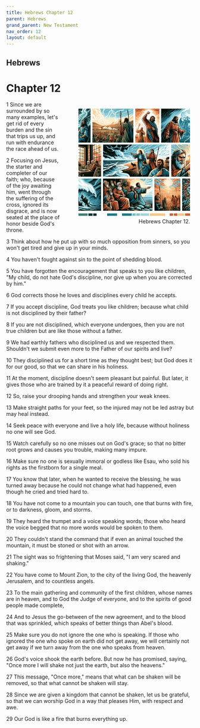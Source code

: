 ```yaml
---
title: Hebrews Chapter 12
parent: Hebrews
grand_parent: New Testament
nav_order: 12
layout: default
---
```


## Hebrews

# Chapter 12

<figure style="float: right; margin-right: 10px;">
    <img src="/assets/Image/Hebrews/500/12.jpg" alt="Hebrews Chapter 12" style="width: 300px; height: 300px; float: right;padding-left: 10px;"/>
    <figcaption style="clear: both;text-align: right;">Hebrews Chapter 12.</figcaption>
</figure>
1 Since we are surrounded by so many examples, let's get rid of every burden and the sin that trips us up, and run with endurance the race ahead of us.

2 Focusing on Jesus, the starter and completer of our faith; who, because of the joy awaiting him, went through the suffering of the cross, ignored its disgrace, and is now seated at the place of honor beside God's throne.

3 Think about how he put up with so much opposition from sinners, so you won't get tired and give up in your minds.

4 You haven't fought against sin to the point of shedding blood.

5 You have forgotten the encouragement that speaks to you like children, "My child, do not hate God's discipline, nor give up when you are corrected by him."

6 God corrects those he loves and disciplines every child he accepts.

7 If you accept discipline, God treats you like children; because what child is not disciplined by their father?

8 If you are not disciplined, which everyone undergoes, then you are not true children but are like those without a father.

9 We had earthly fathers who disciplined us and we respected them. Shouldn't we submit even more to the Father of our spirits and live?

10 They disciplined us for a short time as they thought best; but God does it for our good, so that we can share in his holiness.

11 At the moment, discipline doesn't seem pleasant but painful. But later, it gives those who are trained by it a peaceful reward of doing right.

12 So, raise your drooping hands and strengthen your weak knees.

13 Make straight paths for your feet, so the injured may not be led astray but may heal instead.

14 Seek peace with everyone and live a holy life, because without holiness no one will see God.

15 Watch carefully so no one misses out on God's grace; so that no bitter root grows and causes you trouble, making many impure.

16 Make sure no one is sexually immoral or godless like Esau, who sold his rights as the firstborn for a single meal.

17 You know that later, when he wanted to receive the blessing, he was turned away because he could not change what had happened, even though he cried and tried hard to.

18 You have not come to a mountain you can touch, one that burns with fire, or to darkness, gloom, and storms.

19 They heard the trumpet and a voice speaking words; those who heard the voice begged that no more words would be spoken to them.

20 They couldn't stand the command that if even an animal touched the mountain, it must be stoned or shot with an arrow.

21 The sight was so frightening that Moses said, "I am very scared and shaking."

22 You have come to Mount Zion, to the city of the living God, the heavenly Jerusalem, and to countless angels.

23 To the main gathering and community of the first children, whose names are in heaven, and to God the Judge of everyone, and to the spirits of good people made complete,

24 And to Jesus the go-between of the new agreement, and to the blood that was sprinkled, which speaks of better things than Abel's blood.

25 Make sure you do not ignore the one who is speaking. If those who ignored the one who spoke on earth did not get away, we will certainly not get away if we turn away from the one who speaks from heaven.

26 God's voice shook the earth before. But now he has promised, saying, "Once more I will shake not just the earth, but also the heavens."

27 This message, "Once more," means that what can be shaken will be removed, so that what cannot be shaken will stay.

28 Since we are given a kingdom that cannot be shaken, let us be grateful, so that we can worship God in a way that pleases Him, with respect and awe.

29 Our God is like a fire that burns everything up.


